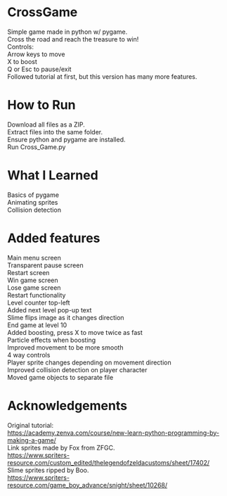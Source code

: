 # CrossGame
Simple game made in python w/ pygame.  
Cross the road and reach the treasure to win!  
Controls:  
Arrow keys to move  
X to boost  
Q or Esc to pause/exit    
Followed tutorial at first, but this version has many more features.  

# How to Run
Download all files as a ZIP.  
Extract files into the same folder.  
Ensure python and pygame are installed.  
Run Cross_Game.py  

# What I Learned
Basics of pygame  
Animating sprites  
Collision detection  

# Added features
Main menu screen  
Transparent pause screen  
Restart screen  
Win game screen  
Lose game screen  
Restart functionality  
Level counter top-left  
Added next level pop-up text  
Slime flips image as it changes direction   
End game at level 10  
Added boosting, press X to move twice as fast  
Particle effects when boosting  
Improved movement to be more smooth  
4 way controls  
Player sprite changes depending on movement direction  
Improved collision detection on player character  
Moved game objects to separate file

# Acknowledgements  
Original tutorial:  
https://academy.zenva.com/course/new-learn-python-programming-by-making-a-game/  
Link sprites made by Fox from ZFGC.  
https://www.spriters-resource.com/custom_edited/thelegendofzeldacustoms/sheet/17402/  
Slime sprites ripped by Boo.  
https://www.spriters-resource.com/game_boy_advance/snight/sheet/10268/  